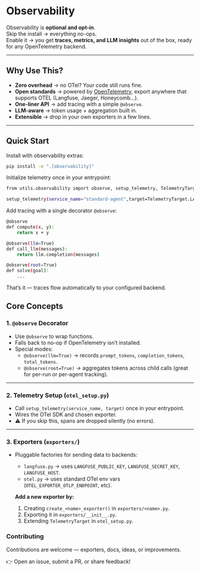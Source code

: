 # Observability  

Observability is **optional and opt-in**.  
Skip the install → everything no-ops.  
Enable it → you get **traces, metrics, and LLM insights** out of the box, ready for any OpenTelemetry backend.  

---
## Why Use This?

- **Zero overhead** → no OTel? Your code still runs fine.  
- **Open standards** → powered by [OpenTelemetry](https://opentelemetry.io/), export anywhere that supports OTEL (Langfuse, Jaeger, Honeycomb…).  
- **One-liner API** → add tracing with a simple `@observe`.
- **LLM-aware** → token usage + aggregation built in.  
- **Extensible** → drop in your own exporters in a few lines.  

---

##  Quick Start  

Install with observability extras:  

```bash
pip install -e ".[observability]"
```

Initialize telemetry once in your entrypoint:
```bash
from utils.observability import observe, setup_telemetry, TelemetryTarget

setup_telemetry(service_name="standard-agent",target=TelemetryTarget.LANGFUSE)  # or TelemetryTarget.OTEL
```

Add tracing with a single decorator `@observe`:
```bash
@observe
def compute(x, y):
    return x + y

@observe(llm=True)
def call_llm(messages):
    return llm.completion(messages)

@observe(root=True)
def solve(goal):
    ...
```

That’s it — traces flow automatically to your configured backend.

## Core Concepts

### 1. `@observe` Decorator
- Use `@observe` to wrap functions.  
- Falls back to no-op if OpenTelemetry isn’t installed.  
- Special modes:  
  - `@observe(llm=True)` → records `prompt_tokens`, `completion_tokens`, `total_tokens`.  
  - `@observe(root=True)` → aggregates tokens across child calls (great for per-run or per-agent tracking).  

---

### 2. Telemetry Setup (`otel_setup.py`)
- Call `setup_telemetry(service_name, target)` once in your entrypoint.  
- Wires the OTel SDK and chosen exporter.  
- ⚠️ If you skip this, spans are dropped silently (no errors).  

---

### 3. Exporters (`exporters/`)
- Pluggable factories for sending data to backends:  
  - `langfuse.py` → uses `LANGFUSE_PUBLIC_KEY`, `LANGFUSE_SECRET_KEY`, `LANGFUSE_HOST`.  
  - `otel.py` → uses standard OTel env vars (`OTEL_EXPORTER_OTLP_ENDPOINT`, etc).  


   **Add a new exporter by:**  
   1. Creating `create_<name>_exporter()` in `exporters/<name>.py`.  
   2. Exporting it in `exporters/__init__.py`.  
   3. Extending `TelemetryTarget` in `otel_setup.py`.  


### Contributing  

Contributions are welcome — exporters, docs, ideas, or improvements.  

👉 Open an issue, submit a PR, or share feedback!  
